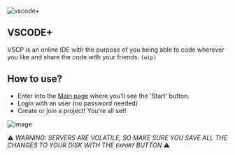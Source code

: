 ![vscode+](https://github.com/xhyabunny/vscp/assets/106491722/63224049-ddff-438e-aa86-b9dcd99607d0)
## VSCODE+
VSCP is an online IDE with the purpose of you being able to code wherever you like and share the code with your friends. `(wip)`

## How to use?
- Enter into the [Main page](https://vscp.xhyabunny.com) where you'll see the 'Start' button.
- Login with an user (no password needed)
- Create or join a project! You're all set!

![image](https://github.com/xhyabunny/vscp/assets/106491722/25ac8838-072a-42ca-ad4f-8be660356592)


⚠ *WARNING: SERVERS ARE VOLATILE, SO MAKE SURE YOU SAVE ALL THE CHANGES TO YOUR DISK WITH THE `EXPORT` BUTTON* ⚠

